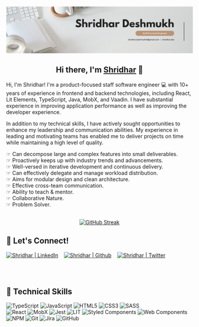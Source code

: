 ![banner](images/banner.png)

<h2 align="center">
Hi there, I'm <a href="http://shriidhar.dev/" target="_blank" rel="noreferrer">Shridhar</a> 👋
</h2>

Hi, I'm Shridhar! I'm a product-focused staff software engineer 💻 with 10+ years of experience in frontend and backend technologies, including React, Lit Elements, TypeScript, Java, MobX, and Vaadin. I have substantial experience in improving application performance as well as improving the developer experience.
<br />

In addition to my technical skills, I have actively sought opportunities to enhance my leadership and communication abilities. My experience in leading and motivating teams has enabled me to deliver projects on time while maintaining a high level of quality.
<br />

☞ Can decompose large and complex features into small deliverables. <br />
☞ Proactively keeps up with industry trends and advancements. <br />
☞ Well-versed in iterative development and continuous delivery. <br />
☞ Can effectively delegate and manage workload distribution. <br />
☞ Aims for modular design and clean architecture. <br />
☞ Effective cross-team communication. <br />
☞ Ability to teach & mentor. <br />
☞ Collaborative Nature. <br />
☞ Problem Solver.
<br /> <br />

<div align="center">
  
[![GitHub Streak](http://github-readme-streak-stats.herokuapp.com?user=Shridhad&theme=dark&hide_border=true&border_radius=5.5&date_format=j%20M%5B%20Y%5D&exclude_days=Sun%2CSat&ring=FFFFFF&fire=FFFFFF&currStreakLabel=FFFFFF&excludeDaysLabel=EB545400)](https://git.io/streak-stats)

</div>




## 🤝 Let's Connect!

<a href="https://www.linkedin.com/in/shriidhar/"><img src="https://img.shields.io/badge/linkedin-0077B5.svg?&style=for-the-badge&logo=linkedin&logoColor=white" alt="Shridhar | LinkedIn" /></a> &nbsp;&nbsp; 
<a href="https://github.com/Shridhad" target="_blank"><img src="https://img.shields.io/badge/GitHub-100000?style=for-the-badge&logo=github&logoColor=white" alt="Shridhar | Github" /></a> &nbsp;&nbsp;
<a href="https://twitter.com/_shriidhar"><img src="https://img.shields.io/badge/twitter-1DA1F2.svg?&style=for-the-badge&logo=twitter&logoColor=white" alt="Shridhar | Twitter" /></a>

<br /><br />

## 💼 Technical Skills

![TypeScript](https://img.shields.io/badge/typescript-007ACC.svg?style=for-the-badge&logo=typescript&logoColor=white)
![JavaScript](https://img.shields.io/badge/javascript-323330.svg?style=for-the-badge&logo=javascript&logoColor=F7DF1E)
![HTML5](https://img.shields.io/badge/html-E34F26.svg?style=for-the-badge&logo=html5&logoColor=white)
![CSS3](https://img.shields.io/badge/css-1572B6.svg?style=for-the-badge&logo=css3&logoColor=white)
![SASS](https://img.shields.io/badge/SASS-d75893?style=for-the-badge&logo=sass&logoColor=white)
<br />
![React](https://img.shields.io/badge/react-20232a.svg?style=for-the-badge&logo=react&logoColor=61DAFB)
![MobX](https://img.shields.io/badge/mobx-white.svg?style=for-the-badge&logo=mobx&logoColor=FF9955)
![Jest](https://img.shields.io/badge/jest-C21325.svg?style=for-the-badge&logo=Jest)
![LIT](https://img.shields.io/badge/lit-324FFF.svg?style=for-the-badge&logo=Lit)
![Styled Components](https://img.shields.io/badge/styled--components-DB7093?style=for-the-badge&logo=styled-components&logoColor=white)
![Web Components](https://img.shields.io/badge/web_components-29ABE2.svg?style=for-the-badge&logo=webcomponentsdotorg&logoColor=white)
<br />
![NPM](https://img.shields.io/badge/NPM-000000.svg?style=for-the-badge&logo=npm&logoColor=white)
![Git](https://img.shields.io/badge/git-F05033.svg?style=for-the-badge&logo=git&logoColor=white)
![Jira](https://img.shields.io/badge/jira-0052CC.svg?style=for-the-badge&logo=jira&logoColor=white)
![GitHub](https://img.shields.io/badge/Github_Actions-181717.svg?style=for-the-badge&logo=github-actions&logoColor=white)

